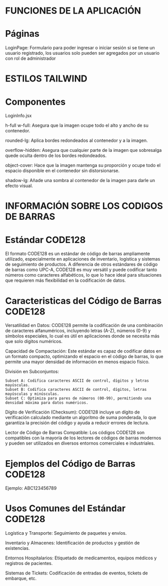 # FUNCIONES DE LA APLICACIÓN

# Páginas

LoginPage: Formulario para poder ingresar o iniciar sesión si se tiene un usuario registrado, los usuarios solo pueden ser agregados por un usuario con rol de administrador

# ESTILOS TAILWIND

# Componentes

LoginInfo.jsx

h-full w-full: Asegura que la imagen ocupe todo el alto y ancho de su contenedor.

rounded-lg: Aplica bordes redondeados al contenedor y a la imagen.

overflow-hidden: Asegura que cualquier parte de la imagen que sobresalga quede oculta dentro de los bordes redondeados.

object-cover: Hace que la imagen mantenga su proporción y ocupe todo el espacio disponible en el contenedor sin distorsionarse.

shadow-lg: Añade una sombra al contenedor de la imagen para darle un efecto visual.

# INFORMACIÓN SOBRE LOS CODIGOS DE BARRAS

# Estándar CODE128

El formato CODE128 es un estándar de código de barras ampliamente utilizado, especialmente en aplicaciones de inventario, logística y sistemas de seguimiento de productos. A diferencia de otros estándares de código de barras como UPC-A, CODE128 es muy versátil y puede codificar tanto números como caracteres alfabéticos, lo que lo hace ideal para situaciones que requieren más flexibilidad en la codificación de datos.

# Caracteristicas del Código de Barras CODE128

Versatilidad en Datos: CODE128 permite la codificación de una combinación de caracteres alfanuméricos, incluyendo letras (A-Z), números (0-9) y símbolos especiales, lo cual es útil en aplicaciones donde se necesita más que solo dígitos numéricos.

Capacidad de Compactación: Este estándar es capaz de codificar datos en un formato compacto, optimizando el espacio en el código de barras, lo que permite una mayor densidad de información en menos espacio físico.

División en Subconjuntos:

    Subset A: Codifica caracteres ASCII de control, dígitos y letras mayúsculas.
    Subset B: Codifica caracteres ASCII de control, dígitos, letras mayúsculas y minúsculas.
    Subset C: Optimiza para pares de números (00-99), permitiendo una densidad máxima para datos numéricos.

Dígito de Verificación (Checksum): CODE128 incluye un dígito de verificación calculado mediante un algoritmo de suma ponderada, lo que garantiza la precisión del código y ayuda a reducir errores de lectura.

Lector de Código de Barras Compatible: Los códigos CODE128 son compatibles con la mayoría de los lectores de códigos de barras modernos y pueden ser utilizados en diversos entornos comerciales e industriales.

# Ejemplos del Código de Barras CODE128

Ejemplo: ABC123456789

# Usos Comunes del Estándar CODE128

Logística y Transporte: Seguimiento de paquetes y envíos.

Inventario y Almacenes: Identificación de productos y gestión de existencias.

Entornos Hospitalarios: Etiquetado de medicamentos, equipos médicos y registros de pacientes.

Sistemas de Tickets: Codificación de entradas de eventos, tickets de embarque, etc.